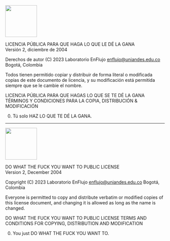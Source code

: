 <img src="http://www.wtfpl.net/wp-content/uploads/2012/12/wtfpl-badge-4.png" width="100"/>

LICENCIA PÚBLICA PARA QUE HAGA LO QUE LE DÉ LA GANA
<br />Versión 2, diciembre de 2004 

Derechos de autor (C) 2023 Laboratorio EnFlujo enflujo@uniandes.edu.co
Bogotá, Colombia

Todos tienen permitido copiar y distribuir de forma literal o modificada 
copias de este documento de licencia, y su modificación está permitida 
siempre que se le cambie el nombre.  

LICENCIA PÚBLICA PARA QUE HAGAS LO QUE SE TE DÉ LA GANA 
TÉRMINOS Y CONDICIONES PARA LA COPIA, DISTRIBUCIÓN & MODIFICACIÓN 

0. Tú solo HAZ LO QUE TE DÉ LA GANA. 



-----


<img src="http://www.wtfpl.net/wp-content/uploads/2012/12/wtfpl-badge-4.png" width="100"/>


DO WHAT THE FUCK YOU WANT TO PUBLIC LICENSE 
<br />Version 2, December 2004 

Copyright (C) 2023 Laboratorio EnFlujo enflujo@uniandes.edu.co
Bogotá, Colombia

Everyone is permitted to copy and distribute verbatim or modified 
copies of this license document, and changing it is allowed as long 
as the name is changed. 

DO WHAT THE FUCK YOU WANT TO PUBLIC LICENSE 
TERMS AND CONDITIONS FOR COPYING, DISTRIBUTION AND MODIFICATION 

0. You just DO WHAT THE FUCK YOU WANT TO.
